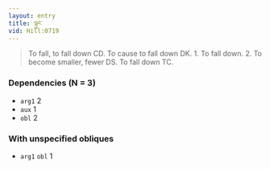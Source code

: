 ```yaml
---
layout: entry
title: ལྟུང་
vid: Hill:0719
---
```

> To fall, to fall down CD\. To cause to fall down DK\. 1\. To fall down\. 2\. To become smaller, fewer DS\. To fall down TC\.


### Dependencies (N = 3)
* `arg1` 2
* `aux` 1
* `obl` 2


### With unspecified obliques
* `arg1` `obl` 1
